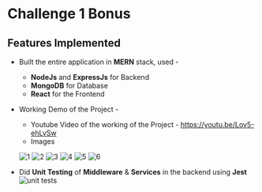 # Challenge 1 Bonus 

## Features Implemented

- Built the entire application in **MERN** stack, used -
  - **NodeJs** and **ExpressJs** for Backend
  - **MongoDB** for Database
  - **React** for the Frontend

- Working Demo of the Project -
  - Youtube Video of the working of the Project - https://youtu.be/Lov5-ehLvSw
  - Images
    
  ![1](https://github.com/user-attachments/assets/0c37ca79-7828-4457-947c-b694d5093adc)
  ![2](https://github.com/user-attachments/assets/58d34ac8-556a-4a80-932c-77961b28bc14)
  ![3](https://github.com/user-attachments/assets/bcf28b78-32a6-49d5-b516-5d419c6e1ed6)
  ![4](https://github.com/user-attachments/assets/dc6ba7b1-c56e-4a44-a3ba-f888ee768aae)
  ![5](https://github.com/user-attachments/assets/bad017f9-1cf3-452c-a276-b6ca4b8a003b)
  ![6](https://github.com/user-attachments/assets/540c39da-3f47-4b0e-9b3d-b59437776d45)


- Did **Unit Testing** of **Middleware** & **Services** in the backend using **Jest** 
![unit tests](https://github.com/user-attachments/assets/e46a04ea-aeed-4a47-910d-cf2e9616eb5c)
